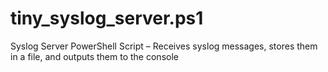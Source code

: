 # tiny_syslog_server.ps1
Syslog Server PowerShell Script – Receives syslog messages, stores them in a file, and outputs them to the console
